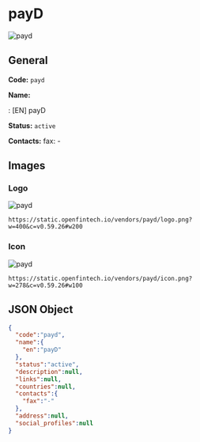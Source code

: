 
# payD 
![payd](https://static.openfintech.io/vendors/payd/logo.png?w=400&c=v0.59.26#w200)  

## General 
 
**Code:** `payd` 
 
**Name:** 
 
:	[EN] payD 
 
**Status:** `active` 
 
**Contacts:** 
fax: -
## Images 

### Logo 
 
![payd](https://static.openfintech.io/vendors/payd/logo.png?w=400&c=v0.59.26#w200)  

```
https://static.openfintech.io/vendors/payd/logo.png?w=400&c=v0.59.26#w200
```  

### Icon 
 
![payd](https://static.openfintech.io/vendors/payd/icon.png?w=278&c=v0.59.26#w100)  

```
https://static.openfintech.io/vendors/payd/icon.png?w=278&c=v0.59.26#w100
```  

## JSON Object 

```json
{
  "code":"payd",
  "name":{
    "en":"payD"
  },
  "status":"active",
  "description":null,
  "links":null,
  "countries":null,
  "contacts":{
    "fax":"-"
  },
  "address":null,
  "social_profiles":null
}
```  

